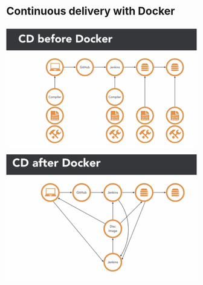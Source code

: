 # Continuous delivery with Docker

## 
![CD before docker](../resource/images/CI_CD/CD_before_docker.png)

![CD after docker](../resource/images/CI_CD/CD_after_docker.png)
